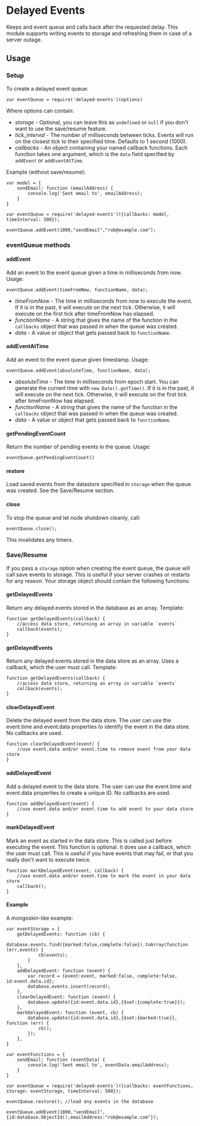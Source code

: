 # Delayed Events

Keeps and event queue and calls back after the requested delay. This module supports writing events to storage and refreshing them in case of a server outage.

## Usage

### Setup

To create a delayed event queue:

    var eventQueue = require('delayed-events')(options)

Where options can contain:
* *storage* - Optional, you can leave this as `undefined` or `null` if you don't want to use the save/resume feature.
* *tick_interval* - The number of milliseconds between ticks. Events will run on the closest tick to their specified time. Defaults to 1 second (1000).
* *callbacks* - An object containing your named callback functions. Each function takes one argument, which is the `data` field specified by `addEvent` or `addEventAtTime`.

Example (without save/resume):

    var model = {
        sendEmail: function (emailAddress) {
            console.log('Sent email to', emailAddress);
        }
    }
    
    var eventQueue = require('delayed-events')({callbacks: model, timeInterval: 500});
    
    eventQueue.addEvent(1000,"sendEmail","rob@example.com");
    

### eventQueue methods

#### addEvent

Add an event to the event queue given a time in milliseconds from now. Usage:

    eventQueue.addEvent(timeFromNow, functionName, data);

* *timeFromNow* - The time in milliseconds from now to execute the event. If it is in the past, it will execute on the next tick. Otherwise, it will execute on the first tick after timeFromNow has elapsed.
* *functionName* - A string that gives the name of the function in the `callbacks` object that was passed in when the queue was created.
* *data* - A value or object that gets passed back to `functionName`.

#### addEventAtTime

Add an event to the event queue given timestamp. Usage:

    eventQueue.addEvent(absoluteTime, functionName, data);

* *absoluteTime* - The time in milliseconds from epoch start. You can generate the current time with `new Date().getTime()`. If it is in the past, it will execute on the next tick. Otherwise, it will execute on the first tick after timeFromNow has elapsed.
* *functionName* - A string that gives the name of the function in the `callbacks` object that was passed in when the queue was created.
* *data* - A value or object that gets passed back to `functionName`.

#### getPendingEventCount

Return the number of pending events in the queue. Usage:

    eventQueue.getPendingEventCount()
    
#### restore

Load saved events from the datastore specified in `storage` when the queue was created. See the Save/Resume section.

#### close

To stop the queue and let node shutdown cleanly, call:

    eventQueue.close();
    
This invalidates any timers.


### Save/Resume

If you pass a `storage` option when creating the event queue, the queue will call save events to storage. This is useful if your server crashes or restarts for any reason. Your storage object should contain the following functions:

#### getDelayedEvents

Return any delayed events stored in the database as an array. Template:

    function getDelayedEvents(callback) {
        //access data store, returning an array in variable `events`
        callback(events);
    }
    
#### getDelayedEvents

Return any delayed events stored in the data store as an array. Uses a callback, which the user must call. Template:

    function getDelayedEvents(callback) {
        //access data store, returning an array in variable `events`
        callback(events);
    }

#### clearDelayedEvent

Delete the delayed event from the data store. The user can use the event.time and event.data properties to identify the event in the data store. No callbacks are used.

    function clearDelayedEvent(event) {
        //use event.data and/or event.time to remove event from your data store
    }

#### addDelayedEvent

Add a delayed event to the data store. The user can use the event.time and event.data properties to create a unique ID. No callbacks are used.

    function addDelayedEvent(event) {
        //use event.data and/or event.time to add event to your data store
    }

#### markDelayedEvent

Mark an event as started in the data store. This is called just before executing the event. This function is optional. It does use a callback, which the user must call. This is useful if you have events that may fail, or that you really don't want to execute twice.

    function markDelayedEvent(event, callback) {
        //use event.data and/or event.time to mark the event in your data store
        callback();
    }

#### Example

A mongoskin-like example:

    var eventStorage = {
        getDelayedEvents: function (cb) {
            database.events.find({marked:false,complete:false}).toArray(function (err,events) {
                cb(events);
            }
        },
        addDelayedEvent: function (event) {
            var record = {event:event, marked:false, complete:false, id:event.data.id};
            database.events.insert(record);
        },
        clearDelayedEvent: function (event) {
            database.update({id:event.data.id},{$set:{complete:true}});
        },
        markDelayedEvent: function (event, cb) {
            database.update({id:event.data.id},{$set:{marked:true}}, function (err) {
                cb();
            });
        },
    }
    
    var eventFunctions = {
        sendEmail: function (eventData) {
            console.log('Sent email to', eventData.emailAddress);
        }
    }
    
    var eventQueue = require('delayed-events')({callbacks: eventFunctions, storage: eventStorage, timeInterval: 500});
    
    eventQueue.restore(); //load any events in the database
    
    eventQueue.addEvent(1000,"sendEmail",{id:database.ObjectId(),emailAddress:"rob@example.com"});

    